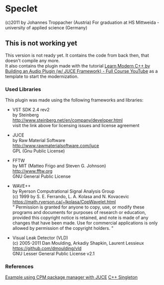 # Speclet

(c)2011 by Johannes Troppacher (Austria)
For graduation at HS Mittweida - university of applied science (Germany)

## This is not working yet

This version is not ready yet. 
It contains the code from back then, that doesn't compile any more.   
It also contains the plugin made with the tutorial [Learn Modern C++ by Building an Audio Plugin (w/ JUCE Framework) - Full Course YouTube](https://www.youtube.com/watch?v=i_Iq4_Kd7Rc&list=PLi4rQ_T_X31Gd4pyUbvPltTVSyw8v_yYT&index=5&t=1051s)
as a template to start the modernization.
### Used Libraries

This plugin was made using the following frameworks and libraries:

- VST SDK 2.4 rev2   
by Steinberg   
http://www.steinberg.net/en/company/developer.html   
visit the link above for licensing issues and license agreement

- JUCE    
by Raw Material Software   
http://www.rawmaterialsoftware.com/juce   
GPL (Gnu Public License)

- FFTW   
by MIT (Matteo Frigo and Steven G. Johnson)   
http://www.fftw.org   
GNU General Public License

- WAVE++   
by Ryerson Computrational Signal Analysis Group   
(c) 1999 by S. E. Ferrando, L. A. Kolasa and N. Kovacevic   
https://math.ryerson.ca/~lkolasa/CppWavelet.html   
"
Permission is granted for anyone to copy, use, or modify these
programs and documents for purposes of research or education,
provided this copyright notice is retained, and note is made of
any changes that have been made.  Use for commercial applications is only
allowed by permission of the copyright holders.
"

- Visual Leak Detector (VLD)   
(c) 2005-2011 Dan Moulding, Arkadiy Shapkin, Laurent Lessieux   
https://github.com/dmoulding/vld   
GNU Lesser General Public License v2.1

### References

[Example using CPM package manager with JUCE](https://github.com/robbert-vdh/diopser/blob/master/CMakeLists.txt)
[C++ Singleton](https://stackoverflow.com/questions/1008019/c-singleton-design-pattern)